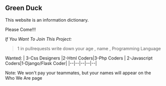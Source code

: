 ## Green Duck
This website is an information dictionary.

Please Come!!!

*If You Want To Join This Project:*
>1 in pullrequests write down your age , name , Programming Language

Wanted:
| 3-Css Designers |2-Html Coders|3-Php Coders | 2-Javascript Coders|1-Django/Flask Coder|
|--|--|--|--|--|

Note: We won't pay your teammates, but your names will appear on the Who We Are page
